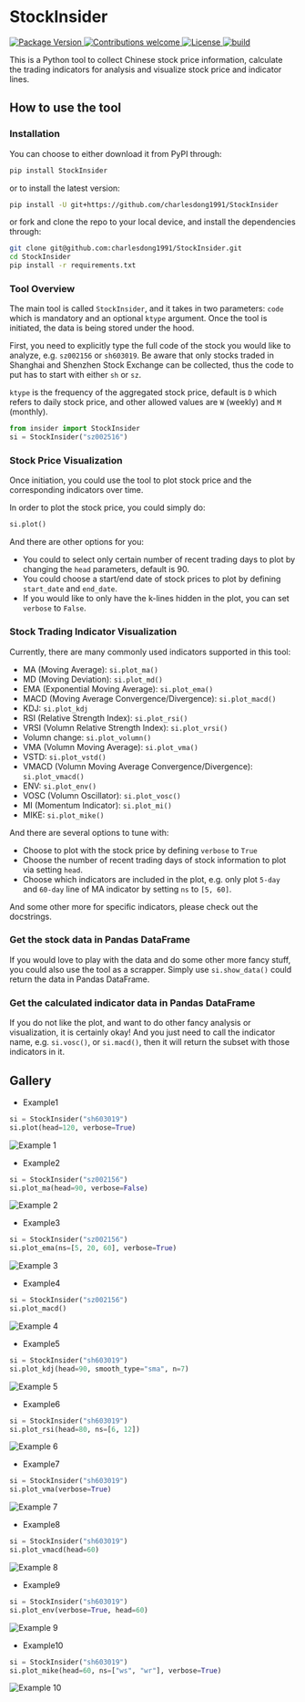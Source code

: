 # StockInsider


<p align="left">
    <a href="https://badge.fury.io/py/StockInsider">
        <img src="https://badge.fury.io/py/StockInsider.svg" alt="Package Version">
    </a>
    <a href="https://github.com/charlesdong1991/py-roughviz/pulls">
        <img src="https://img.shields.io/badge/contributions-welcome-brightgreen.svg?style=flat" alt="Contributions welcome">
    </a>
    <a href="https://opensource.org/licenses/MIT">
        <img src="https://img.shields.io/badge/License-MIT-brightgreen.svg" alt="License">
    </a>
    <a href="https://badge.fury.io/py/py-roughviz">
        <img src="https://travis-ci.org/charlesdong1991/py-roughviz.svg?branch=master" alt="build">
    </a>
</p>


This is a Python tool to collect Chinese stock price information, 
calculate the trading indicators for analysis and visualize stock
price and indicator lines.


## How to use the tool

### Installation

You can choose to either download it from PyPI through:

```bash
pip install StockInsider
```

or to install the latest version:
```bash
pip install -U git+https://github.com/charlesdong1991/StockInsider
```

or fork and clone the repo to your local device, and install 
the dependencies through:

```bash
git clone git@github.com:charlesdong1991/StockInsider.git
cd StockInsider
pip install -r requirements.txt
```


### Tool Overview

The main tool is called `StockInsider`, and it takes in two parameters:
`code` which is mandatory and an optional `ktype` argument. Once
the tool is initiated, the data is being stored under the hood.

First, you need to explicitly type the full code of the stock you
would like to analyze, e.g. `sz002156` or `sh603019`. Be aware that
only stocks traded in Shanghai and Shenzhen Stock Exchange can be 
collected, thus the code to put has to start with either `sh` or `sz`.

`ktype` is the frequency of the aggregated stock price, default is `D`
which refers to daily stock price, and other allowed values are `W` 
(weekly) and `M` (monthly).

```python
from insider import StockInsider
si = StockInsider("sz002516")
```

### Stock Price Visualization

Once initiation, you could use the tool to plot stock price and the
corresponding indicators over time.

In order to plot the stock price, you could simply do:

```python
si.plot()
```

And there are other options for you: 
- You could to select only certain number of recent trading days
 to plot by changing the `head` parameters, default is 90.
- You could choose a start/end date of stock prices to plot by defining
`start_date` and `end_date`.
- If you would like to only have the k-lines hidden in the plot, you
can set `verbose` to `False`.


### Stock Trading Indicator Visualization

Currently, there are many commonly used indicators supported in this tool:

- MA (Moving Average): `si.plot_ma()`
- MD (Moving Deviation): `si.plot_md()`
- EMA (Exponential Moving Average): `si.plot_ema()`
- MACD (Moving Average Convergence/Divergence): `si.plot_macd()`
- KDJ: `si.plot_kdj`
- RSI (Relative Strength Index): `si.plot_rsi()`
- VRSI (Volumn Relative Strength Index): `si.plot_vrsi()`
- Volumn change: `si.plot_volumn()`
- VMA (Volumn Moving Average): `si.plot_vma()`
- VSTD: `si.plot_vstd()`
- VMACD (Volumn Moving Average Convergence/Divergence): `si.plot_vmacd()`
- ENV: `si.plot_env()`
- VOSC (Volumn Oscillator): `si.plot_vosc()`
- MI (Momentum Indicator): `si.plot_mi()`
- MIKE: `si.plot_mike()`


And there are several options to tune with:

- Choose to plot with the stock price by defining `verbose` to `True`
- Choose the number of recent trading days of stock information to 
plot via setting `head`.
- Choose which indicators are included in the plot, e.g. only plot `5-day`
and `60-day` line of MA indicator by setting `ns` to `[5, 60]`.

And some other more for specific indicators, please check out the docstrings.


### Get the stock data in Pandas DataFrame

If you would love to play with the data and do some other more fancy stuff,
you could also use the tool as a scrapper. Simply use `si.show_data()`
could return the data in Pandas DataFrame.


### Get the calculated indicator data in Pandas DataFrame

If you do not like the plot, and want to do other fancy analysis or visualization,
it is certainly okay! And you just need to call the indicator name, e.g. `si.vosc()`, 
or `si.macd()`, then it will return the subset with those indicators in it.

## Gallery

- Example1

```python
si = StockInsider("sh603019")
si.plot(head=120, verbose=True)
```

![Example 1](https://github.com/charlesdong1991/StockInsider/blob/master/examples/example1.png)


- Example2

```python
si = StockInsider("sz002156")
si.plot_ma(head=90, verbose=False)
```

![Example 2](https://github.com/charlesdong1991/StockInsider/blob/master/examples/example2.png)


- Example3

```python
si = StockInsider("sz002156")
si.plot_ema(ns=[5, 20, 60], verbose=True)
```

![Example 3](https://github.com/charlesdong1991/StockInsider/blob/master/examples/example3.png)


- Example4

```python
si = StockInsider("sz002156")
si.plot_macd()
```

![Example 4](https://github.com/charlesdong1991/StockInsider/blob/master/examples/example4.png)


- Example5

```python
si = StockInsider("sh603019")
si.plot_kdj(head=90, smooth_type="sma", n=7)
```

![Example 5](https://github.com/charlesdong1991/StockInsider/blob/master/examples/example5.png)

- Example6

```python
si = StockInsider("sh603019")
si.plot_rsi(head=80, ns=[6, 12])
```

![Example 6](https://github.com/charlesdong1991/StockInsider/blob/master/examples/example6.png)


- Example7

```python
si = StockInsider("sh603019")
si.plot_vma(verbose=True)
```

![Example 7](https://github.com/charlesdong1991/StockInsider/blob/master/examples/example7.png)


- Example8

```python
si = StockInsider("sh603019")
si.plot_vmacd(head=60)
```

![Example 8](https://github.com/charlesdong1991/StockInsider/blob/master/examples/example8.png)


- Example9

```python
si = StockInsider("sh603019")
si.plot_env(verbose=True, head=60)
```

![Example 9](https://github.com/charlesdong1991/StockInsider/blob/master/examples/example9.png)

- Example10

```python
si = StockInsider("sh603019")
si.plot_mike(head=60, ns=["ws", "wr"], verbose=True)
```

![Example 10](https://github.com/charlesdong1991/StockInsider/blob/master/examples/example10.png)

